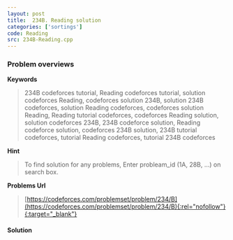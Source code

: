 ```yaml
---
layout: post
title:  234B. Reading solution
categories: ['sortings']
code: Reading
src: 234B-Reading.cpp
---
```

### **Problem overviews**

**Keywords**
> 234B codeforces tutorial, Reading codeforces tutorial, solution codeforces Reading, codeforces solution 234B, solution 234B codeforces, solution Reading codeforces, codeforces solution Reading, Reading tutorial codeforces, codeforces Reading solution, solution codeforces 234B, 234B codeforce solution, Reading codeforce solution, codeforces 234B solution, 234B tutorial codeforces, tutorial Reading codeforces, tutorial 234B codeforces

**Hint**
> To find solution for any problems, Enter probleam_id (1A, 28B, ...) on search box. 

**Problems Url**
> [https://codeforces.com/problemset/problem/234/B](https://codeforces.com/problemset/problem/234/B){:rel="nofollow"}{:target="_blank"}

#### **Solution**



